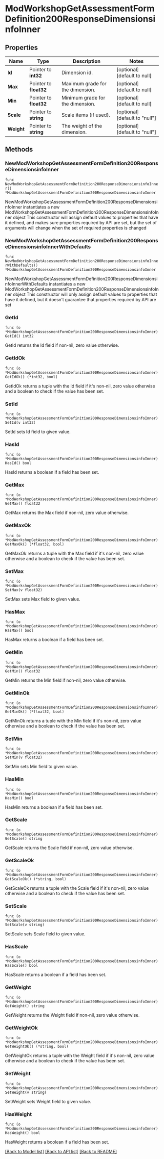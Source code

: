 # ModWorkshopGetAssessmentFormDefinition200ResponseDimensionsinfoInner

## Properties

Name | Type | Description | Notes
------------ | ------------- | ------------- | -------------
**Id** | Pointer to **int32** | Dimension id. | [optional] [default to null]
**Max** | Pointer to **float32** | Maximum grade for the dimension. | [optional] [default to null]
**Min** | Pointer to **float32** | Minimum grade for the dimension. | [optional] [default to null]
**Scale** | Pointer to **string** | Scale items (if used). | [optional] [default to "null"]
**Weight** | Pointer to **string** | The weight of the dimension. | [optional] [default to "null"]

## Methods

### NewModWorkshopGetAssessmentFormDefinition200ResponseDimensionsinfoInner

`func NewModWorkshopGetAssessmentFormDefinition200ResponseDimensionsinfoInner() *ModWorkshopGetAssessmentFormDefinition200ResponseDimensionsinfoInner`

NewModWorkshopGetAssessmentFormDefinition200ResponseDimensionsinfoInner instantiates a new ModWorkshopGetAssessmentFormDefinition200ResponseDimensionsinfoInner object
This constructor will assign default values to properties that have it defined,
and makes sure properties required by API are set, but the set of arguments
will change when the set of required properties is changed

### NewModWorkshopGetAssessmentFormDefinition200ResponseDimensionsinfoInnerWithDefaults

`func NewModWorkshopGetAssessmentFormDefinition200ResponseDimensionsinfoInnerWithDefaults() *ModWorkshopGetAssessmentFormDefinition200ResponseDimensionsinfoInner`

NewModWorkshopGetAssessmentFormDefinition200ResponseDimensionsinfoInnerWithDefaults instantiates a new ModWorkshopGetAssessmentFormDefinition200ResponseDimensionsinfoInner object
This constructor will only assign default values to properties that have it defined,
but it doesn't guarantee that properties required by API are set

### GetId

`func (o *ModWorkshopGetAssessmentFormDefinition200ResponseDimensionsinfoInner) GetId() int32`

GetId returns the Id field if non-nil, zero value otherwise.

### GetIdOk

`func (o *ModWorkshopGetAssessmentFormDefinition200ResponseDimensionsinfoInner) GetIdOk() (*int32, bool)`

GetIdOk returns a tuple with the Id field if it's non-nil, zero value otherwise
and a boolean to check if the value has been set.

### SetId

`func (o *ModWorkshopGetAssessmentFormDefinition200ResponseDimensionsinfoInner) SetId(v int32)`

SetId sets Id field to given value.

### HasId

`func (o *ModWorkshopGetAssessmentFormDefinition200ResponseDimensionsinfoInner) HasId() bool`

HasId returns a boolean if a field has been set.

### GetMax

`func (o *ModWorkshopGetAssessmentFormDefinition200ResponseDimensionsinfoInner) GetMax() float32`

GetMax returns the Max field if non-nil, zero value otherwise.

### GetMaxOk

`func (o *ModWorkshopGetAssessmentFormDefinition200ResponseDimensionsinfoInner) GetMaxOk() (*float32, bool)`

GetMaxOk returns a tuple with the Max field if it's non-nil, zero value otherwise
and a boolean to check if the value has been set.

### SetMax

`func (o *ModWorkshopGetAssessmentFormDefinition200ResponseDimensionsinfoInner) SetMax(v float32)`

SetMax sets Max field to given value.

### HasMax

`func (o *ModWorkshopGetAssessmentFormDefinition200ResponseDimensionsinfoInner) HasMax() bool`

HasMax returns a boolean if a field has been set.

### GetMin

`func (o *ModWorkshopGetAssessmentFormDefinition200ResponseDimensionsinfoInner) GetMin() float32`

GetMin returns the Min field if non-nil, zero value otherwise.

### GetMinOk

`func (o *ModWorkshopGetAssessmentFormDefinition200ResponseDimensionsinfoInner) GetMinOk() (*float32, bool)`

GetMinOk returns a tuple with the Min field if it's non-nil, zero value otherwise
and a boolean to check if the value has been set.

### SetMin

`func (o *ModWorkshopGetAssessmentFormDefinition200ResponseDimensionsinfoInner) SetMin(v float32)`

SetMin sets Min field to given value.

### HasMin

`func (o *ModWorkshopGetAssessmentFormDefinition200ResponseDimensionsinfoInner) HasMin() bool`

HasMin returns a boolean if a field has been set.

### GetScale

`func (o *ModWorkshopGetAssessmentFormDefinition200ResponseDimensionsinfoInner) GetScale() string`

GetScale returns the Scale field if non-nil, zero value otherwise.

### GetScaleOk

`func (o *ModWorkshopGetAssessmentFormDefinition200ResponseDimensionsinfoInner) GetScaleOk() (*string, bool)`

GetScaleOk returns a tuple with the Scale field if it's non-nil, zero value otherwise
and a boolean to check if the value has been set.

### SetScale

`func (o *ModWorkshopGetAssessmentFormDefinition200ResponseDimensionsinfoInner) SetScale(v string)`

SetScale sets Scale field to given value.

### HasScale

`func (o *ModWorkshopGetAssessmentFormDefinition200ResponseDimensionsinfoInner) HasScale() bool`

HasScale returns a boolean if a field has been set.

### GetWeight

`func (o *ModWorkshopGetAssessmentFormDefinition200ResponseDimensionsinfoInner) GetWeight() string`

GetWeight returns the Weight field if non-nil, zero value otherwise.

### GetWeightOk

`func (o *ModWorkshopGetAssessmentFormDefinition200ResponseDimensionsinfoInner) GetWeightOk() (*string, bool)`

GetWeightOk returns a tuple with the Weight field if it's non-nil, zero value otherwise
and a boolean to check if the value has been set.

### SetWeight

`func (o *ModWorkshopGetAssessmentFormDefinition200ResponseDimensionsinfoInner) SetWeight(v string)`

SetWeight sets Weight field to given value.

### HasWeight

`func (o *ModWorkshopGetAssessmentFormDefinition200ResponseDimensionsinfoInner) HasWeight() bool`

HasWeight returns a boolean if a field has been set.


[[Back to Model list]](../README.md#documentation-for-models) [[Back to API list]](../README.md#documentation-for-api-endpoints) [[Back to README]](../README.md)


